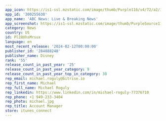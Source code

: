 ```yaml
---
app_icon: https://is1-ssl.mzstatic.com/image/thumb/Purple116/v4/72/a2/1e/72a21e91-d53c-518f-b58a-0139e708b333/AppIcon-0-1x_U007emarketing-0-0-0-10-0-0-85-220-0.png/1024x1024bb.png
app_id: '300255638'
app_name: 'ABC News: Live & Breaking News'
app_screenshot: https://is1-ssl.mzstatic.com/image/thumb/PurpleSource116/v4/b6/dd/14/b6dd1488-5488-b2bb-3d1e-65629df3ed57/aaf8fd90-f4da-47a0-b22e-88e39ccad84d_S1_iOS_6.5.png/1284x2778bb.png
category: News
country: US
id: Pl28XhsMrsux
language: en
most_recent_release: '2024-02-12T00:00:00'
publisher_id: '284888248'
publisher_name: Disney
rank: '55'
release_count_in_past_year: '25'
release_count_in_past_year_category: 9
release_count_in_past_year_top_in_category: 38
rep_email: michael.roguly@bitrise.io
rep_first_name: Michael
rep_full_name: Michael Roguly
rep_linkedin: https://www.linkedin.com/in/michael-roguly-77376710
rep_phone: +1 949-233-3404
rep_photo: michael.jpg
rep_title: Account Manager
store: itunes_connect
---
```

